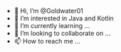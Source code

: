 - 👋 Hi, I’m @Goldwater01
- 👀 I’m interested in Java and Kotlin
- 🌱 I’m currently learning ...
- 💞️ I’m looking to collaborate on ...
- 📫 How to reach me ...

<!---
Goldwater01/Goldwater01 is a ✨ special ✨ repository because its `README.md` (this file) appears on your GitHub profile.
You can click the Preview link to take a look at your changes.
--->
